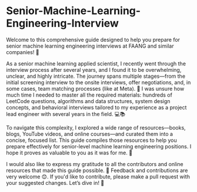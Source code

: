 # Senior-Machine-Learning-Engineering-Interview
Welcome to this comprehensive guide designed to help you prepare for senior machine learning engineering interviews at FAANG and similar companies! 🚀

As a senior machine learning applied scientist, I recently went through the interview process after several years, and I found it to be overwhelming, unclear, and highly intricate. The journey spans multiple stages—from the initial screening interview to the onsite interviews, offer negotiations, and, in some cases, team matching processes (like at Meta). 🤯 I was unsure how much time I needed to master all the required materials: hundreds of LeetCode questions, algorithms and data structures, system design concepts, and behavioral interviews tailored to my experience as a project lead engineer with several years in the field. 💻📚

To navigate this complexity, I explored a wide range of resources—books, blogs, YouTube videos, and online courses—and curated them into a concise, focused list. This guide compiles those resources to help you prepare effectively for senior-level machine learning engineering positions. I hope it proves as valuable to you as it was for me. 🙌

I would also like to express my gratitude to all the contributors and online resources that made this guide possible. 🌟 Feedback and contributions are very welcome 😊. If you'd like to contribute, please make a pull request with your suggested changes. Let’s dive in! 🎉
